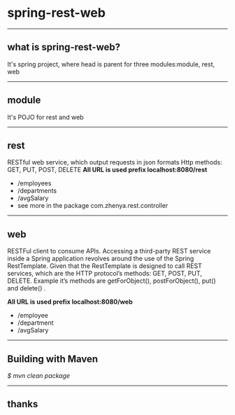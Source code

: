# spring-rest-web
----
## what is spring-rest-web?
It's spring project, where head is parent for three modules:module, rest, web

----
## module
It's POJO for rest and web

----
## rest
RESTful web service, which output requests in  json formats
Http methods: GET, PUT, POST, DELETE
**All URL is used prefix localhost:8080/rest**
* /employees
* /departments
* /avgSalary
* see more in the package com.zhenya.rest.controller

----
## web
RESTFul client to consume APIs. 
Accessing a third-party REST service inside a Spring application revolves around the use of the Spring RestTemplate. 
Given that the RestTemplate  is designed to call REST services, 
which are the HTTP protocol’s methods: GET, POST, PUT, DELETE.
Example it’s methods are  getForObject(), postForObject(), put() and delete() .

**All URL is used prefix localhost:8080/web**
* /employee
* /department
* /avgSalary

----
## Building with Maven

*$ mvn clean package*

----
## thanks

